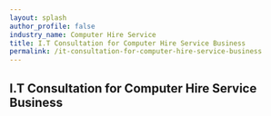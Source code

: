 ```yaml
---
layout: splash 
author_profile: false 
industry_name: Computer Hire Service
title: I.T Consultation for Computer Hire Service Business
permalink: /it-consultation-for-computer-hire-service-business
---
```


## I.T Consultation for Computer Hire Service Business